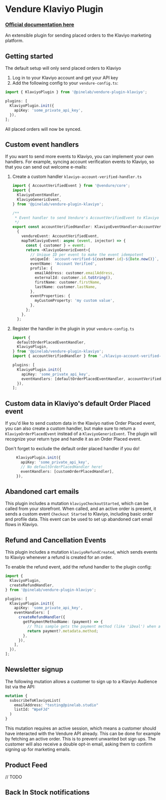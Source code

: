 # Vendure Klaviyo Plugin

### [Official documentation here](https://pinelab-plugins.com/plugin/vendure-plugin-invoices)

An extensible plugin for sending placed orders to the Klaviyo marketing platform.

## Getting started

The default setup will only send placed orders to Klaviyo

1. Log in to your Klaviyo account and get your API key
2. Add the following config to your `vendure-config.ts`:

```ts
import { KlaviyoPlugin } from '@pinelab/vendure-plugin-klaviyo';

plugins: [
  KlaviyoPlugin.init({
    apiKey: 'some_private_api_key',
  }),
];
```

All placed orders will now be synced.

## Custom event handlers

If you want to send more events to Klaviyo, you can implement your own handlers. For example, syncing account verification events to Klaviyo, so that you can send out welcome e-mails:

1. Create a custom handler `klaviyo-account-verified-handler.ts`

   ```ts
   import { AccountVerifiedEvent } from '@vendure/core';
   import {
     KlaviyoEventHandler,
     KlaviyoGenericEvent,
   } from '@pinelab/vendure-plugin-klaviyo';

   /**
    * Event handler to send Vendure's AccountVerifiedEvent to Klaviyo
    */
   export const accountVerifiedHandler: KlaviyoEventHandler<AccountVerifiedEvent> =
     {
       vendureEvent: AccountVerifiedEvent,
       mapToKlaviyoEvent: async (event, injector) => {
         const { customer } = event;
         return <KlaviyoGenericEvent>{
           // Unique ID per event to make the event idempotent
           uniqueId: `account-verified-${customer.id}-${Date.now()}`,
           eventName: 'Account Verified',
           profile: {
             emailAddress: customer.emailAddress,
             externalId: customer.id.toString(),
             firstName: customer.firstName,
             lastName: customer.lastName,
           },
           eventProperties: {
             myCustomProperty: 'my custom value',
           },
         };
       },
     };
   ```

2. Register the handler in the plugin in your `vendure-config.ts`

   ```ts
   import {
     defaultOrderPlacedEventHandler,
     KlaviyoPlugin,
   } from '@pinelab/vendure-plugin-klaviyo';
   import { accountVerifiedHandler } from './klaviyo-account-verified-handler.ts';

   plugins: [
     KlaviyoPlugin.init({
       apiKey: 'some_private_api_key',
       eventHandlers: [defaultOrderPlacedEventHandler, accountVerifiedHandler],
     }),
   ];
   ```

## Custom data in Klaviyo's default Order Placed event

If you'd like to send custom data in the Klaviyo native Order Placed event, you can also create a custom handler, but make sure to return a `KlaviyoOrderPlacedEvent` instead of a `KlaviyoGenericEvent`. The plugin will recognize your return type and handle it as an Order Placed event.

Don't forget to exclude the default order placed handler if you do!

```ts
     KlaviyoPlugin.init({
       apiKey: 'some_private_api_key',
       // No defaultOrderPlacedHandler here!
       eventHandlers: [customOrderPlacedHandler],
     }),
```

## Abandoned cart emails

This plugin includes a mutation `klaviyoCheckoutStarted`, which can be called from your storefront. When called, and an active order is present, it sends a custom event `Checkout Started` to Klaviyo, including basic order and profile data. This event can be used to set up abandoned cart email flows in Klaviyo.

## Refund and Cancellation Events

This plugin includes a mutation `klaviyoRefundCreated`, which sends events to Klaviyo whenever a refund is created for an order.

To enable the refund event, add the refund handler to the plugin config:

```ts
import {
  KlaviyoPlugin,
  createRefundHandler,
} from '@pinelab/vendure-plugin-klaviyo';

plugins: [
  KlaviyoPlugin.init({
    apiKey: 'some_private_api_key',
    eventHandlers: [
      createRefundHandler({
        getPaymentMethodName: (payment) => {
          // This sample gets the payment method (like 'iDeal') when a the settled payment was a Mollie payment
          return payment?.metadata.method;
        },
      }),
    ],
  }),
];
```

## Newsletter signup

The following mutation allows a customer to sign up to a Klaviyo Audience list via the API:

```graphql
mutation {
  subscribeToKlaviyoList(
    emailAddress: "testing@pinelab.studio"
    listId: "WpeFJd"
  )
}
```

This mutation requires an active session, which means a customer should have interacted with the Vendure API already. This can be done for example by fetching an active order. This is to prevent unwanted bot sign ups. The customer will also receive a double opt-in email, asking them to confirm signing up for marketing emails.

## Product Feed

// TODO

## Back In Stock notifications
